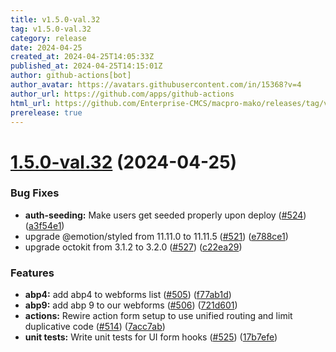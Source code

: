 ```yaml
---
title: v1.5.0-val.32
tag: v1.5.0-val.32
category: release
date: 2024-04-25
created_at: 2024-04-25T14:05:33Z
published_at: 2024-04-25T14:15:01Z
author: github-actions[bot]
author_avatar: https://avatars.githubusercontent.com/in/15368?v=4
author_url: https://github.com/apps/github-actions
html_url: https://github.com/Enterprise-CMCS/macpro-mako/releases/tag/v1.5.0-val.32
prerelease: true
---
```


# [1.5.0-val.32](https://github.com/Enterprise-CMCS/macpro-mako/compare/v1.5.0-val.31...v1.5.0-val.32) (2024-04-25)


### Bug Fixes

* **auth-seeding:** Make users get seeded properly upon deploy ([#524](https://github.com/Enterprise-CMCS/macpro-mako/issues/524)) ([a3f54e1](https://github.com/Enterprise-CMCS/macpro-mako/commit/a3f54e13bcecc4632280e4d1c1be94455f96069b))
* upgrade @emotion/styled from 11.11.0 to 11.11.5 ([#521](https://github.com/Enterprise-CMCS/macpro-mako/issues/521)) ([e788ce1](https://github.com/Enterprise-CMCS/macpro-mako/commit/e788ce10d9ed208f578b100d9e9039cf4725673b))
* upgrade octokit from 3.1.2 to 3.2.0 ([#527](https://github.com/Enterprise-CMCS/macpro-mako/issues/527)) ([c22ea29](https://github.com/Enterprise-CMCS/macpro-mako/commit/c22ea2935ce879366236cd8613a7e64b788ee08b))


### Features

* **abp4:** add abp4 to webforms list ([#505](https://github.com/Enterprise-CMCS/macpro-mako/issues/505)) ([f77ab1d](https://github.com/Enterprise-CMCS/macpro-mako/commit/f77ab1d9382b924bfa8d46c4166cb5c32a075292))
* **abp9:** add abp 9 to our webforms ([#506](https://github.com/Enterprise-CMCS/macpro-mako/issues/506)) ([721d601](https://github.com/Enterprise-CMCS/macpro-mako/commit/721d60131e55c8a4ecca2162e1ebf2cb858f1439))
* **actions:** Rewire action form setup to use unified routing and limit duplicative code ([#514](https://github.com/Enterprise-CMCS/macpro-mako/issues/514)) ([7acc7ab](https://github.com/Enterprise-CMCS/macpro-mako/commit/7acc7abb9f49c8c3110dbf19ab6fdf4fdd65562d))
* **unit tests:** Write unit tests for UI form hooks ([#525](https://github.com/Enterprise-CMCS/macpro-mako/issues/525)) ([17b7efe](https://github.com/Enterprise-CMCS/macpro-mako/commit/17b7efe933574c3cd377e89b8c9fa2e8a21795dc))




